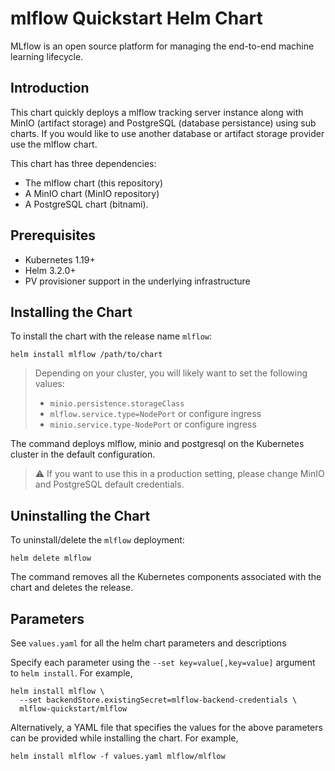 # mlflow Quickstart Helm Chart

MLflow is an open source platform for managing the end-to-end machine learning lifecycle.

## Introduction

This chart quickly deploys a mlflow tracking server instance along
with MinIO (artifact storage) and PostgreSQL (database persistance) 
using sub charts. If you would like to use another database or
artifact storage provider use the mlflow chart.

This chart has three dependencies:

- The mlflow chart (this repository)
- A MinIO chart (MinIO repository)
- A PostgreSQL chart (bitnami).

## Prerequisites

- Kubernetes 1.19+
- Helm 3.2.0+
- PV provisioner support in the underlying infrastructure

## Installing the Chart

To install the chart with the release name `mlflow`:

```console
helm install mlflow /path/to/chart
```
> Depending on your cluster, you will likely want to set the following values:
> - `minio.persistence.storageClass`
> - `mlflow.service.type=NodePort` or configure ingress
> - `minio.service.type-NodePort` or configure ingress

The command deploys mlflow, minio and postgresql on the Kubernetes 
cluster in the default configuration. 

> :warning: If you want to use this in a production setting, please change
> MinIO and PostgreSQL default credentials.

## Uninstalling the Chart

To uninstall/delete the `mlflow` deployment:

```console
helm delete mlflow
```

The command removes all the Kubernetes components associated with the chart and deletes the release.

## Parameters

See `values.yaml` for all the helm chart parameters and descriptions

Specify each parameter using the `--set key=value[,key=value]` argument to `helm install`. For example,

```console
helm install mlflow \
  --set backendStore.existingSecret=mlflow-backend-credentials \
  mlflow-quickstart/mlflow
```

Alternatively, a YAML file that specifies the values for the above parameters can be provided while installing the chart. For example,

```console
helm install mlflow -f values.yaml mlflow/mlflow
```

